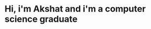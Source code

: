 # Hi, i'm Akshat and i'm a computer science graduate

<!--
**Akshat-Mishra101/Akshat-Mishra101** is a ✨ _special_ ✨ repository because its `README.md` (this file) appears on your GitHub profile.

Here are some ideas to get you started:









- 🔭 I’m currently working on ...
- 🌱 I’m currently learning ...
- 👯 I’m looking to collaborate on ...
- 🤔 I’m looking for help with ...
- 💬 Ask me about ...
- 📫 How to reach me: ...
- 😄 Pronouns: ...
- ⚡ Fun fact: ...
-->
